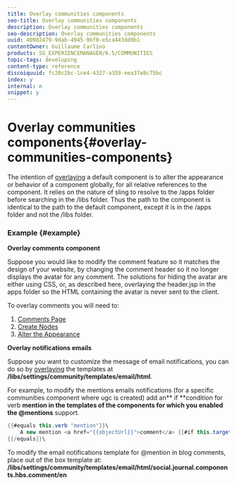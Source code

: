 ```yaml
---
title: Overlay communities components
seo-title: Overlay communities components
description: Overlay communities components
seo-description: Overlay communities components
uuid: 40982479-9dab-4945-9bf0-e5ca443dd9b1
contentOwner: Guillaume Carlino
products: SG_EXPERIENCEMANAGER/6.5/COMMUNITIES
topic-tags: developing
content-type: reference
discoiquuid: fc20c2bc-1ce4-4327-a359-eea37e8c75bc
index: y
internal: n
snippet: y
---
```


# Overlay communities components{#overlay-communities-components}

The intention of [overlaying](/communities/using/client-customize.md#overlays) a default component is to alter the appearance or behavior of a component globally, for all relative references to the component. It relies on the nature of sling to resolve to the /apps folder before searching in the /libs folder. Thus the path to the component is identical to the path to the default component, except it is in the /apps folder and not the /libs folder.

### Example {#example}

**Overlay comments component**

Suppose you would like to modify the comment feature so it matches the design of your website, by changing the comment header so it no longer displays the avatar for any comment. The solutions for hiding the avatar are either using CSS, or, as described here, overlaying the header.jsp in the apps folder so the HTML containing the avatar is never sent to the client.

To overlay comments you will need to:

1. [Comments Page](/communities/using/overlay-create-comments-page.md)
1. [Create Nodes](/communities/using/overlay-create-nodes.md)
1. [Alter the Appearance](../../communities/using/overlay-alter-appearance.md)

**Overlay notifications emails**

Suppose you want to customize the message of email notifications, you can do so by [overlaying](/communities/using/client-customize.md#overlays) the templates at **/libs/settings/community/templates/email/html**.

For example, to modify the mentions emails notifications (for a specific communities component where ugc is created) add an** if **condition for verb **mention **in the templates of the components for which you enabled the** @mentions** support.

```java
{{#equals this.verb "mention"}}\
    A new mention <a href="{{objectUrl}}">comment</a> {{#if this.target.properties.[jcr:title]}}to the article "{{{target.displayName}}}" {{/if}}was added by {{{user.name}}} on {{dateUtil this.published format="EEE, d MMM yyyy HH:mm:ss z"}}.\n \
{{/equals}}\
```

To modify the email notifications template for @mention in blog comments, place out of the box template at: **/libs/settings/community/templates/email/html/social.journal.components.hbs.comment/en**
